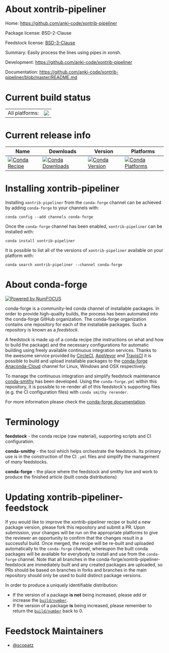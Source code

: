 About xontrib-pipeliner
=======================

Home: https://github.com/anki-code/xontrib-pipeliner

Package license: BSD-2-Clause

Feedstock license: [BSD-3-Clause](https://github.com/conda-forge/xontrib-pipeliner-feedstock/blob/master/LICENSE.txt)

Summary: Easily process the lines using pipes in xonsh.

Development: https://github.com/anki-code/xontrib-pipeliner

Documentation: https://github.com/anki-code/xontrib-pipeliner/blob/master/README.md

Current build status
====================


<table><tr><td>All platforms:</td>
    <td>
      <a href="https://dev.azure.com/conda-forge/feedstock-builds/_build/latest?definitionId=10689&branchName=master">
        <img src="https://dev.azure.com/conda-forge/feedstock-builds/_apis/build/status/xontrib-pipeliner-feedstock?branchName=master">
      </a>
    </td>
  </tr>
</table>

Current release info
====================

| Name | Downloads | Version | Platforms |
| --- | --- | --- | --- |
| [![Conda Recipe](https://img.shields.io/badge/recipe-xontrib--pipeliner-green.svg)](https://anaconda.org/conda-forge/xontrib-pipeliner) | [![Conda Downloads](https://img.shields.io/conda/dn/conda-forge/xontrib-pipeliner.svg)](https://anaconda.org/conda-forge/xontrib-pipeliner) | [![Conda Version](https://img.shields.io/conda/vn/conda-forge/xontrib-pipeliner.svg)](https://anaconda.org/conda-forge/xontrib-pipeliner) | [![Conda Platforms](https://img.shields.io/conda/pn/conda-forge/xontrib-pipeliner.svg)](https://anaconda.org/conda-forge/xontrib-pipeliner) |

Installing xontrib-pipeliner
============================

Installing `xontrib-pipeliner` from the `conda-forge` channel can be achieved by adding `conda-forge` to your channels with:

```
conda config --add channels conda-forge
```

Once the `conda-forge` channel has been enabled, `xontrib-pipeliner` can be installed with:

```
conda install xontrib-pipeliner
```

It is possible to list all of the versions of `xontrib-pipeliner` available on your platform with:

```
conda search xontrib-pipeliner --channel conda-forge
```


About conda-forge
=================

[![Powered by NumFOCUS](https://img.shields.io/badge/powered%20by-NumFOCUS-orange.svg?style=flat&colorA=E1523D&colorB=007D8A)](http://numfocus.org)

conda-forge is a community-led conda channel of installable packages.
In order to provide high-quality builds, the process has been automated into the
conda-forge GitHub organization. The conda-forge organization contains one repository
for each of the installable packages. Such a repository is known as a *feedstock*.

A feedstock is made up of a conda recipe (the instructions on what and how to build
the package) and the necessary configurations for automatic building using freely
available continuous integration services. Thanks to the awesome service provided by
[CircleCI](https://circleci.com/), [AppVeyor](https://www.appveyor.com/)
and [TravisCI](https://travis-ci.com/) it is possible to build and upload installable
packages to the [conda-forge](https://anaconda.org/conda-forge)
[Anaconda-Cloud](https://anaconda.org/) channel for Linux, Windows and OSX respectively.

To manage the continuous integration and simplify feedstock maintenance
[conda-smithy](https://github.com/conda-forge/conda-smithy) has been developed.
Using the ``conda-forge.yml`` within this repository, it is possible to re-render all of
this feedstock's supporting files (e.g. the CI configuration files) with ``conda smithy rerender``.

For more information please check the [conda-forge documentation](https://conda-forge.org/docs/).

Terminology
===========

**feedstock** - the conda recipe (raw material), supporting scripts and CI configuration.

**conda-smithy** - the tool which helps orchestrate the feedstock.
                   Its primary use is in the construction of the CI ``.yml`` files
                   and simplify the management of *many* feedstocks.

**conda-forge** - the place where the feedstock and smithy live and work to
                  produce the finished article (built conda distributions)


Updating xontrib-pipeliner-feedstock
====================================

If you would like to improve the xontrib-pipeliner recipe or build a new
package version, please fork this repository and submit a PR. Upon submission,
your changes will be run on the appropriate platforms to give the reviewer an
opportunity to confirm that the changes result in a successful build. Once
merged, the recipe will be re-built and uploaded automatically to the
`conda-forge` channel, whereupon the built conda packages will be available for
everybody to install and use from the `conda-forge` channel.
Note that all branches in the conda-forge/xontrib-pipeliner-feedstock are
immediately built and any created packages are uploaded, so PRs should be based
on branches in forks and branches in the main repository should only be used to
build distinct package versions.

In order to produce a uniquely identifiable distribution:
 * If the version of a package **is not** being increased, please add or increase
   the [``build/number``](https://conda.io/docs/user-guide/tasks/build-packages/define-metadata.html#build-number-and-string).
 * If the version of a package **is** being increased, please remember to return
   the [``build/number``](https://conda.io/docs/user-guide/tasks/build-packages/define-metadata.html#build-number-and-string)
   back to 0.

Feedstock Maintainers
=====================

* [@scopatz](https://github.com/scopatz/)

